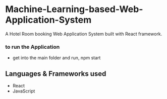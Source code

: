 # Machine-Learning-based-Web-Application-System

A Hotel Room booking Web Application System built with React framework.

### to run the Application
- get into the main folder and run, npm start

## Languages & Frameworks used 
- React
- JavaScript

